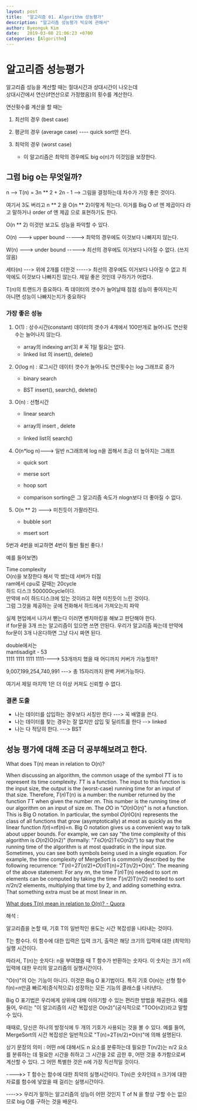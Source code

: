 ```yaml
---
layout: post
title:  "알고리즘 01. Algorithm 성능평가"
description: "알고리즘 성능평가 빅오에 관해서"
author: Byeonguk Kim
date:   2019-03-08 21:06:23 +0700
categories: [Algorithm]
---
```


# 알고리즘 성능평가

알고리즘 성능을 계산할 때는 절대시간과 상대시간이 나오는데   
상대시간에서 연산(if연산으로 가정했음)의 횟수를 계산한다.

연산횟수를 계산을 할 때는

1. 최선의 경우 (best case)

2. 평균의 경우 (average case)  ---- quick sort만 쓴다.

3. 최악의 경우 (worst case)

    * 이 알고리즘은 최악의 경우에도 big o(n)가 이것임을 보장한다.    

## 그럼 big o는 무엇일까?

n --> T(n) = 3n ** 2 + 2n - 1  --> 그림을 결정하는데 차수가 가장 좋은 것이다.

여기서 3도 버리고 n ** 2 을 O(n ** 2)이렇게 적는다. 이거를 Big O of 엔 제곱이다 라고 말하거나 order of 엔 제곱 으로 표현하기도 한다.

O(n ** 2) 이것만 보고도 성능을 파악할 수 있다.

O(n) ---> upper bound     -----> 최악의 경우에도 이것보다 나빠지지 않는다.

W(n) ---> under bound     -----> 최선의 경우에도 이거보다 나아질 수 없다. (쓰지 않음)

세타(n) ---> 위에 2개를 더한것  -----> 최선의 경우에도 이거보다 나아질 수 없고 최악에도 이것보다 나빠지진 않는다. 제일 좋은 것인데 구하기가 어렵다.

T(n)의 트랜드가 중요하다. 즉 데이터의 갯수가 늘어날때 점점 성능이 좋아지는지       
아니면 성능이 나빠지는지가 중요하다

### 가장 좋은 성능

1. O(1) : 상수시간(constant) 데이터의 갯수가 4개에서 100만개로 늘어나도 연산횟수는 늘어나지 않는다.
	* array의 indexing arr[3]  # 꼭 1일 필요는 없다.        
	* linked list 의 insert(), delete()

2. O(log n) : 로그시간 데이터 갯수가 늘어나도 연산횟수는 log 그래프로 증가

	* binary search

	* BST insert(), search(), delete()

3. O(n) : 선형시간

	* linear search

	* array의 insert , delete

	* linked list의 search()

4. O(n*log n)---> 일반 n그래프에 log n을 꼽해서 조금 더 높아지는 그래프

	* quick sort

	* merse sort

	* hoop sort

	* comparison sorting은 그 알고리즘 속도가 nlogn보다 더 좋아질 수 없다.

5. O(n ** 2) ---> 미친듯이 가팔라진다.

	* bubble sort

	* msert sort


5번과 4번을 비교하면 4번이 훨씬 훨씬 좋다.!

예를 들어보면)

Time complexity       
O(n)을 보장한다 해서 막 썼는데 서버가 터짐      
ram에서 cpu로 갈때는 20cycle      
하드 디스크 500000cycle이다.     
만약에 n이 하드디스크에 있는 것이라고 하면 미친듯이 느린 것이다.        
그럼 그것을 제공하는 곳에 전화해서 하드에서 가져오는지 파악          

실제 현업에서 나가서 뻗는다 이러면 벤치마킹을 해보고 판단해야 한다.           
if for문을 3개 쓰는 알고리즘이 있으면 쓰면 안된다. 우리가 알고리즘 짜는데 만약에 for문이 3개 나온다하면 그냥 다시 짜면 된다.          

double에서는     
mantisadigit - 53        
1111 1111 1111 1111----> 53개까지 했을 때 어디까지 커버가 가능할까?

9,007,199,254,740,991 ---> 총 15자리까지 완벽 커버가능하다.

여기서 제일 마지막 1은 더 이상 커져도 신뢰할 수 없다. 

### 결론 도출

* 나는 데이터를 삽입하는 경우보다 서칭만 한다 ---> 꼭 배열을 쓴다.
* 나는 데이터를 찾는 경우는 잘 없지만 삽입 및 딜리트를 한다 --> linked
* 나는 다 적당히 한다. ---> BST


## 성능 평가에 대해 조금 더 공부해보려고 한다.

What does T(n) mean in relation to O(n)?

When discussing an algorithm, the common usage of the symbol 𝑇T is to represent its time complexity.
𝑇T is a function. The input to this function is the input size, the output is the (worst-case) running time for an input of that size.
Therefore, 𝑇(𝑛)T(n) is a number: the number returned by the function 𝑇T when given the number 𝑛n. This number is the running time of our algorithm on an input of size 𝑛n.
The 𝑂O in "𝑂(𝑛)O(n)" is not a function. This is Big O notation. In particular, the symbol 𝑂(𝑛)O(n) represents the class of all functions that grow (asymptotically) at most as quickly as the linear function 𝑓(𝑛)=𝑛f(n)=n.
Big O notation gives us a convenient way to talk about upper bounds. For example, we can say "the time complexity of this algorithm is 𝑂(𝑛2)O(n2)" (formally: "𝑇∈𝑂(𝑛2)T∈O(n2)") to say that the running time of the algorithm is at most quadratic in the input size.
Sometimes, you can see both symbols being used in a single equation. For example, the time complexity of MergeSort is commonly described by the following recurrence: "𝑇(𝑛)=2𝑇(𝑛/2)+𝑂(𝑛)T(n)=2T(n/2)+O(n)".
The meaning of the above statement: For any 𝑛n, the time 𝑇(𝑛)T(n) needed to sort 𝑛n elements can be computed by taking the time 𝑇(𝑛/2)T(n/2) needed to sort 𝑛/2n/2 elements, multiplying that time by 2, and adding something extra. That something extra must be at most linear in 𝑛n.


[What does T(n) mean in relation to O(n)? - Quora](https://www.quora.com/What-does-T-n-mean-in-relation-to-O-n)

해석 : 

알고리즘을 논할 때, 기호 T의 일반적인 용도는 시간 복잡성을 나타내는 것이다.

T는 함수다. 이 함수에 대한 입력은 입력 크기, 출력은 해당 크기의 입력에 대한 (최악의) 실행 시간이다.

따라서, T(n)는 숫자다: n을 부여했을 때 T 함수가 반환하는 숫자다. 이 숫자는 크기 n의 입력에 대한 우리의 알고리즘의 실행시간이다.

"O(n)"의 O는 기능이 아니다. 이것은 Big O 표기법이다. 특히 기호 O(n)는 선형 함수 f(n)=n만큼 빠르게(증식적으로) 성장하는 모든 기능의 클래스를 나타낸다.

Big O 표기법은 우리에게 상위에 대해 이야기할 수 있는 편리한 방법을 제공한다. 예를 들어, 우리는 "이 알고리즘의 시간 복잡성은 O(n2)"(공식적으로 "TOO(n2))라고 말할 수 있다.

때때로, 당신은 하나의 방정식에 두 개의 기호가 사용되는 것을 볼 수 있다. 예를 들어, MergeSort의 시간 복잡성은 일반적으로 "T(n)=2T(n/2)+O(n)"에 의해 설명된다.

상기 문장의 의미 : 어떤 n에 대해서도 n 요소를 분류하는데 필요한 T(n/2)는 n/2 요소를 분류하는 데 필요한 시간을 취하고 그 시간을 2로 곱한 후, 어떤 것을 추가함으로써 계산할 수 있다. 그 어떤 특별한 것은 n에 가장 직선적일 것이다.

---->> T 함수는 함수에 대한 최악의 실행시간이다. T(n)은 숫자인데 n 크기에 대한 자료를 함수에 넣었을 때 걸리는 실행시간이다.

---->> 우리가 말하는 알고리즘의 성능이 어떤 것인지 T of N 을 항상 구할 수는 없으므로 big O를 구하는 것을 배운다.


